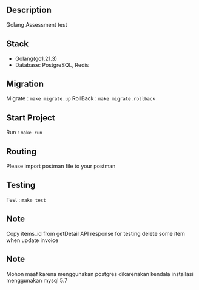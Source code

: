 ## Description
Golang Assessment test

## Stack 
- Golang(go1.21.3)
- Database: PostgreSQL, Redis

## Migration
Migrate : `make migrate.up`
RollBack : `make migrate.rollback`

## Start Project
Run : `make run`

## Routing
Please import postman file to your postman

## Testing
Test : `make test`


## Note
Copy items_id from getDetail API response for testing delete some item when update invoice

## Note
Mohon maaf karena menggunakan postgres dikarenakan kendala installasi menggunakan mysql 5.7